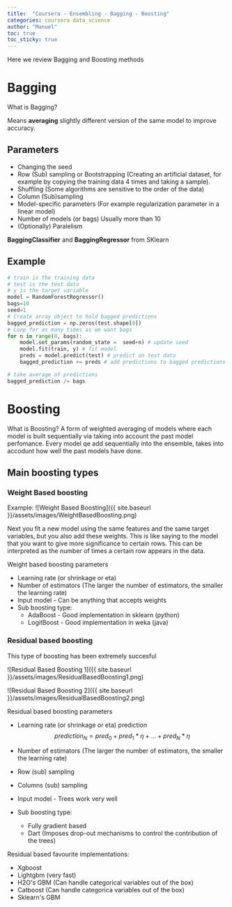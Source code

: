 ```yaml
---
title:  "Coursera - Ensembling - Bagging - Boosting"
categories: coursera data_science
author: "Manuel"
toc: true
toc_sticky: true
---
```


Here we review Bagging and Boosting methods

# Bagging

What is Bagging?

Means **averaging** slightly different version of the same model to improve accuracy.

## Parameters

- Changing the seed
- Row (Sub) sampling or Bootstrapping (Creating an artificial dataset, for example by copying the training data 4 times and taking a sample).
- Shuffling (Some algorithms are sensitive to the order of the data)
- Column (Sub)sampling
- Model-specific parameters (For example regularization parameter in a linear model)
- Number of models (or bags) Usually more than 10
- (Optionally) Paralelism

**BaggingClassifier** and **BaggingRegressor** from SKlearn

## Example

```python
# train is the training data
# test is the test data
# y is the target variable
model = RandomForestRegressor()
bags=10
seed=1
# Create array object to hold bagged predictions
bagged_prediction = np.zeros(test.shape[0])
# Loop for as many times as we want bags
for n in range(0, bags):
    model.set_params(random_state =  seed+n) # update seed
    model.fit(train, y) # fit model
    preds = model.predict(test) # predict on test data
    bagged_prediction += preds # add predictions to bagged predictions

# take average of predictions
bagged_prediction /= bags
```

# Boosting

What is Boosting?
A form of weighted averaging of models where each model is built sequentially via taking into account the past model perfomance.
Every model qe add sequentially into the ensemble, takes into accodunt how well the past models have done.

## Main boosting types

### Weight Based boosting

Example:
![Weight Based Boosting]({{ site.baseurl }}/assets/images/WeightBasedBoosting.png)

Next you fit a new model using the same features and the same target variables, but you also add these weights. This is like saying to the model that you want to give more significance to certain rows. This can be interpreted as the number of times a certain row appears in the data.

Weight based boosting parameters

- Learning rate (or shrinkage or eta)
- Number of estimators (The larger the number of estimators, the smaller the learning rate)
- Input model - Can be anything that accepts weights
- Sub boosting type:
  - AdaBoost - Good implementation in sklearn (python)
  - LogitBoost - Good implementation in weka (java)

### Residual based boosting

This type of boosting has been extremely succesful

![Residual Based Boosting 1]({{ site.baseurl }}/assets/images/ResidualBasedBoosting1.png)

![Residual Based Boosting 2]({{ site.baseurl }}/assets/images/ResidualBasedBoosting2.png)

Residual based boosting parameters

- Learning rate (or shrinkage or eta)
prediction $$ prediction_N = pred_0 + pred_1*\eta + ... + pred_N*\eta $$

- Number of estimators (The larger the number of estimators, the smaller the learning rate)
- Row (sub) sampling
- Columns (sub) sampling
- Input model - Trees work very well
- Sub boosting type:
  - Fully gradient based
  - Dart (Imposes drop-out mechanisms to control the contribution of the trees)

Residual based favourite implementations:

- Xgboost
- Lightgbm (very fast)
- H2O's GBM (Can handle categorical variables out of the box)
- Catboost (Can handle categorica variables out of the box)
- Sklearn's GBM
